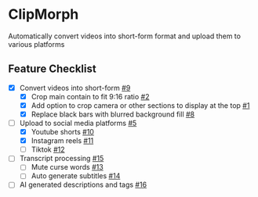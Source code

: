 # ClipMorph
Automatically convert videos into short-form format and upload them to various platforms

## Feature Checklist
* [x] Convert videos into short-form [#9](/../../issues/9)
  - [x] Crop main contain to fit 9:16 ratio [#2](/../../issues/2)
  - [x] Add option to crop camera or other sections to display at the top [#1](/../../issues/1)
  - [x] Replace black bars with blurred background fill [#8](/../../issues/8)
* [ ] Upload to social media platforms [#5](/../../issues/5)
  - [x] Youtube shorts [#10](/../../issues/10)
  - [x] Instagram reels [#11](/../../issues/11)
  - [ ] Tiktok [#12](/../../issues/12)
* [ ] Transcript processing [#15](/../../issues/15)
  - [ ] Mute curse words [#13](/../../issues/13)
  - [ ] Auto generate subtitles [#14](/../../issues/14)
* [ ] AI generated descriptions and tags [#16](/../../issues/16)
